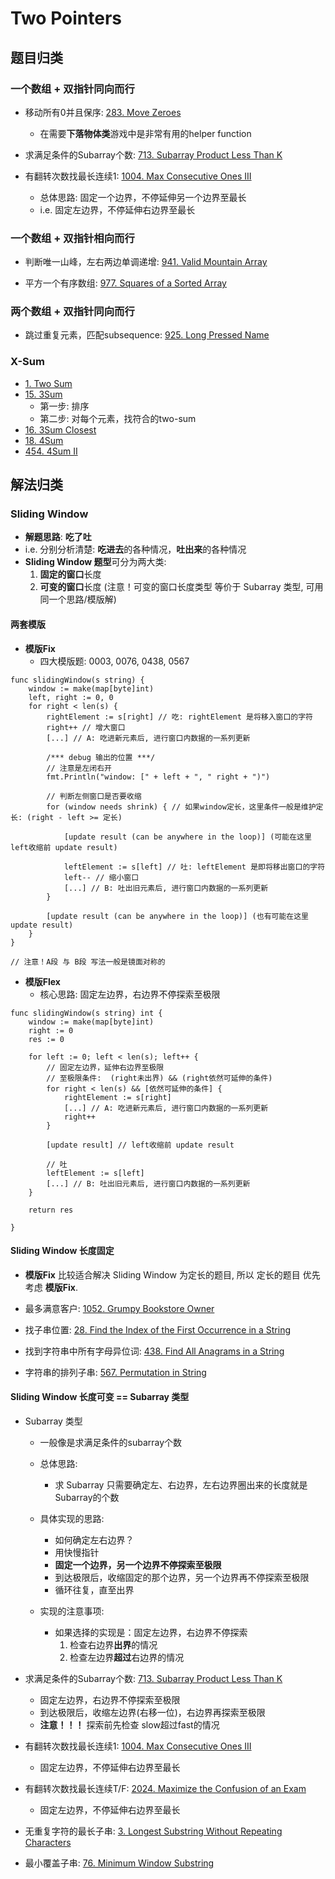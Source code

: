 # Two Pointers

## 题目归类

### 一个数组 + 双指针同向而行

* 移动所有0并且保序: [283. Move Zeroes](https://leetcode.com/problems/move-zeroes/)
    * 在需要**下落物体类**游戏中是非常有用的helper function

* 求满足条件的Subarray个数: [713. Subarray Product Less Than K](https://leetcode.com/problems/subarray-product-less-than-k/)

* 有翻转次数找最长连续1: [1004. Max Consecutive Ones III](https://leetcode.com/problems/max-consecutive-ones-iii/description/)
    * 总体思路: 固定一个边界，不停延伸另一个边界至最长
    * i.e. 固定左边界，不停延伸右边界至最长

### 一个数组 + 双指针相向而行

* 判断唯一山峰，左右两边单调递增: [941. Valid Mountain Array](https://leetcode.com/problems/valid-mountain-array/description/)

* 平方一个有序数组: [977. Squares of a Sorted Array](https://leetcode.com/problems/squares-of-a-sorted-array/description/)

### 两个数组 + 双指针同向而行

* 跳过重复元素，匹配subsequence: [925. Long Pressed Name](https://leetcode.com/problems/long-pressed-name/description/)

### X-Sum
* [1. Two Sum](https://leetcode.com/problems/two-sum/)
* [15. 3Sum](https://leetcode.com/problems/3sum/)
    * 第一步: 排序
    * 第二步: 对每个元素，找符合的two-sum
* [16. 3Sum Closest](https://leetcode.com/problems/3sum-closest/)
* [18. 4Sum](https://leetcode.com/problems/4sum/)
* [454. 4Sum II](https://leetcode.com/problems/4sum-ii/)


## 解法归类

### Sliding Window
* **解题思路**: **吃了吐**
* i.e. 分别分析清楚: **吃进去**的各种情况，**吐出来**的各种情况
* **Sliding Window 题型**可分为两大类:
    1. **固定的窗口**长度
    2. **可变的窗口**长度 (注意！可变的窗口长度类型 等价于 Subarray 类型, 可用同一个思路/模版解)

#### 两套模版

* **模版Fix**
    * 四大模版题: 0003, 0076, 0438, 0567
```
func slidingWindow(s string) {
    window := make(map[byte]int)
    left, right := 0, 0
    for right < len(s) {
        rightElement := s[right] // 吃: rightElement 是将移入窗口的字符
        right++ // 增大窗口
        [...] // A: 吃进新元素后, 进行窗口内数据的一系列更新

        /*** debug 输出的位置 ***/
        // 注意是左闭右开
        fmt.Println("window: [" + left + ", " right + ")")

        // 判断左侧窗口是否要收缩
        for (window needs shrink) { // 如果window定长，这里条件一般是维护定长: (right - left >= 定长)
            
            [update result (can be anywhere in the loop)] (可能在这里left收缩前 update result)

            leftElement := s[left] // 吐: leftElement 是即将移出窗口的字符
            left-- // 缩小窗口
            [...] // B: 吐出旧元素后, 进行窗口内数据的一系列更新
        }

        [update result (can be anywhere in the loop)] (也有可能在这里 update result)
    }
}

// 注意！A段 与 B段 写法一般是镜面对称的
```

* **模版Flex**
    * 核心思路: 固定左边界，右边界不停探索至极限
```
func slidingWindow(s string) int {
    window := make(map[byte]int)
    right := 0
    res := 0

    for left := 0; left < len(s); left++ {
        // 固定左边界，延伸右边界至极限
        // 至极限条件:  (right未出界) && (right依然可延伸的条件)
        for right < len(s) && [依然可延伸的条件] {
            rightElement := s[right]
            [...] // A: 吃进新元素后, 进行窗口内数据的一系列更新
            right++
        }

        [update result] // left收缩前 update result

        // 吐
        leftElement := s[left]
        [...] // B: 吐出旧元素后, 进行窗口内数据的一系列更新
    }

    return res

}
```

#### Sliding Window 长度固定

* **模版Fix** 比较适合解决 Sliding Window 为定长的题目, 所以 定长的题目 优先考虑 **模版Fix**.

* 最多满意客户: [1052. Grumpy Bookstore Owner](https://leetcode.com/problems/grumpy-bookstore-owner/description/)

* 找子串位置: [28. Find the Index of the First Occurrence in a String](https://leetcode.com/problems/find-the-index-of-the-first-occurrence-in-a-string/description/)

* 找到字符串中所有字母异位词: [438. Find All Anagrams in a String](https://leetcode.com/problems/find-all-anagrams-in-a-string/description/)

* 字符串的排列子串: [567. Permutation in String](https://leetcode.com/problems/permutation-in-string/description/)

#### Sliding Window 长度可变 == Subarray 类型

* Subarray 类型
    * 一般像是求满足条件的subarray个数

    * 总体思路:
        * 求 Subarray 只需要确定左、右边界，左右边界圈出来的长度就是Subarray的个数

    * 具体实现的思路:
        * 如何确定左右边界？
        * 用快慢指针
        * **固定一个边界，另一个边界不停探索至极限**
        * 到达极限后，收缩固定的那个边界，另一个边界再不停探索至极限
        * 循环往复，直至出界

    * 实现的注意事项:
        * 如果选择的实现是：固定左边界，右边界不停探索
            1. 检查右边界**出界**的情况
            2. 检查左边界**超过**右边界的情况


* 求满足条件的Subarray个数: [713. Subarray Product Less Than K](https://leetcode.com/problems/subarray-product-less-than-k/)
    * 固定左边界，右边界不停探索至极限
    * 到达极限后，收缩左边界(右移一位)，右边界再探索至极限
    * **注意！！！** 探索前先检查 slow超过fast的情况

* 有翻转次数找最长连续1: [1004. Max Consecutive Ones III](https://leetcode.com/problems/max-consecutive-ones-iii/description/)
    * 固定左边界，不停延伸右边界至最长

* 有翻转次数找最长连续T/F: [2024. Maximize the Confusion of an Exam](https://leetcode.com/problems/maximize-the-confusion-of-an-exam/description/)
    * 固定左边界，不停延伸右边界至最长

* 无重复字符的最长子串: [3. Longest Substring Without Repeating Characters](https://leetcode.com/problems/longest-substring-without-repeating-characters/description/)

* 最小覆盖子串: [76. Minimum Window Substring](https://leetcode.com/problems/minimum-window-substring/description/)

